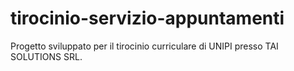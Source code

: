 # tirocinio-servizio-appuntamenti
Progetto sviluppato per il tirocinio curriculare di UNIPI presso TAI SOLUTIONS SRL.
